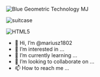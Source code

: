 
![Blue Geometric Technology MJ](https://user-images.githubusercontent.com/41803168/205963073-106ad797-d19c-4ee1-92d8-603ccbf4093f.png)




![suitcase](https://user-images.githubusercontent.com/41803168/205970539-a2e7ad66-00a7-4e2d-9625-ff315925cfc7.png)




![HTML5](https://img.shields.io/badge/html5-%23E34F26.svg?style=for-the-badge&logo=html5&logoColor=white)
	


- 👋 Hi, I’m @mariusz1802
- 👀 I’m interested in ...
- 🌱 I’m currently learning ...
- 💞️ I’m looking to collaborate on ...
- 📫 How to reach me ...












<!---
mariusz1802/mariusz1802 is a ✨ special ✨ repository because its `README.md` (this file) appears on your GitHub profile.
You can click the Preview link to take a look at your changes.
--->

